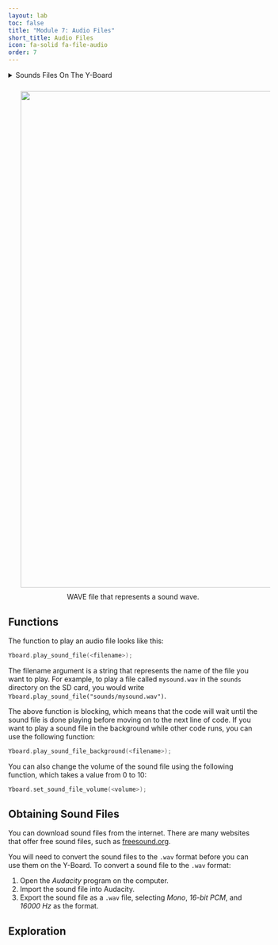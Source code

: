 ```yaml
---
layout: lab
toc: false
title: "Module 7: Audio Files"
short_title: Audio Files
icon: fa-solid fa-file-audio
order: 7
---
```


<details markdown="block">
<summary markdown="span">Sounds Files On The Y-Board
</summary>
The Y-Board v3 has a speaker and an SD card reader, allowing you to play audio files from the SD card.  These files are in the `.wav` format, which is a common format for audio files. The data in the file represents a sound wave, as shown below.  
</details>

<p align="center"><img src="{% link media/wave.png %}" width="1000" hspace="5%" vspace="2%"/>
<br>
WAVE file that represents a sound wave.
</p>

## Functions

The function to play an audio file looks like this:
```cpp
Yboard.play_sound_file(<filename>);
```

The filename argument is a string that represents the name of the file you want to play. For example, to play a file called `mysound.wav` in the `sounds` directory on the SD card, you would write `Yboard.play_sound_file("sounds/mysound.wav")`.

The above function is blocking, which means that the code will wait until the sound file is done playing before moving on to the next line of code. If you want to play a sound file in the background while other code runs, you can use the following function:

```cpp
Yboard.play_sound_file_background(<filename>);
```

You can also change the volume of the sound file using the following function, which takes a value from 0 to 10:

```cpp
Yboard.set_sound_file_volume(<volume>);
```

## Obtaining Sound Files

You can download sound files from the internet. There are many websites that offer free sound files, such as [freesound.org](https://freesound.org/). 

You will need to convert the sound files to the `.wav` format before you can use them on the Y-Board.  To convert a sound file to the `.wav` format:
1. Open the *Audacity* program on the computer.
1. Import the sound file into Audacity.
1. Export the sound file as a `.wav` file, selecting *Mono*, *16-bit PCM*, and *16000 Hz* as the format.

## Exploration





